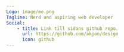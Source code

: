```yaml
---
Logo: image/me.png
Tagline: Nerd and aspiring web developer
Social:
    - title: Link till sidans github repo.
      url: https://github.com/akjon/design
      icon: github
---
```

